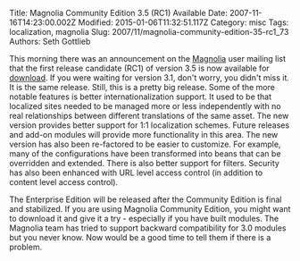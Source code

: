 Title: Magnolia Community Edition 3.5 (RC1) Available
Date: 2007-11-16T14:23:00.002Z
Modified: 2015-01-06T11:32:51.117Z
Category: misc
Tags: localization, magnolia
Slug: 2007/11/magnolia-community-edition-35-rc1_73
Authors: Seth Gottlieb

This morning there was an announcement on the [Magnolia](http://www.magnolia.info) user mailing list that the first release candidate (RC1) of version 3.5 is now available for [download](http://sourceforge.net/project/showfiles.php?group_id=86297&amp;package_id=89560). If you were waiting for version 3.1, don't worry, you didn't miss it. It is the same release. Still, this is a pretty big release. Some of the more notable features is better internationalization support. It used to be that localized sites needed to be managed more or less independently with no real relationships between different translations of the same asset. The new version provides better support for 1:1 localization schemes. Future releases and add-on modules will provide more functionality in this area. The new version has also been re-factored to be easier to customize. For example, many of the configurations have been transformed into beans that can be overridden and extended. There is also better support for filters. Security has also been enhanced with URL level access control (in addition to content level access control).

  

The Enterprise Edition will be released after the Community Edition is final and stabilized. If you are using Magnolia Community Edition, you might want to download it and give it a try - especially if you have built modules. The Magnolia team has tried to support backward compatibility for 3.0 modules but you never know. Now would be a good time to tell them if there is a problem.

  
  
